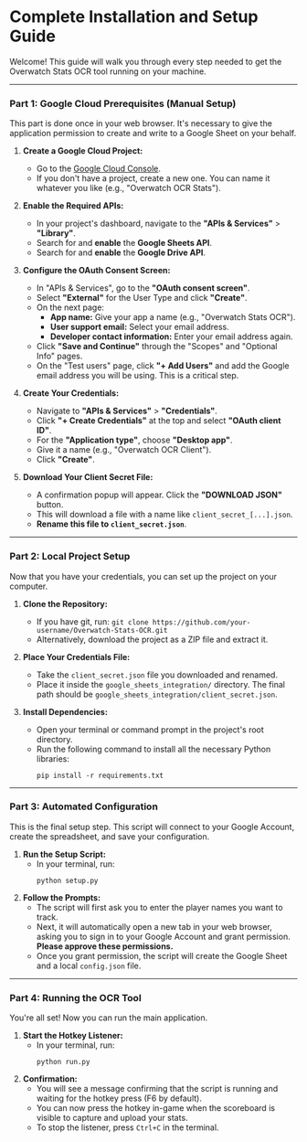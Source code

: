 # Complete Installation and Setup Guide

Welcome! This guide will walk you through every step needed to get the Overwatch Stats OCR tool running on your machine.

---

### **Part 1: Google Cloud Prerequisites (Manual Setup)**

This part is done once in your web browser. It's necessary to give the application permission to create and write to a Google Sheet on your behalf.

1.  **Create a Google Cloud Project:**
    *   Go to the [Google Cloud Console](https://console.cloud.google.com/).
    *   If you don't have a project, create a new one. You can name it whatever you like (e.g., "Overwatch OCR Stats").

2.  **Enable the Required APIs:**
    *   In your project's dashboard, navigate to the **"APIs & Services"** > **"Library"**.
    *   Search for and **enable** the **Google Sheets API**.
    *   Search for and **enable** the **Google Drive API**.

3.  **Configure the OAuth Consent Screen:**
    *   In "APIs & Services", go to the **"OAuth consent screen"**.
    *   Select **"External"** for the User Type and click **"Create"**.
    *   On the next page:
        *   **App name:** Give your app a name (e.g., "Overwatch Stats OCR").
        *   **User support email:** Select your email address.
        *   **Developer contact information:** Enter your email address again.
    *   Click **"Save and Continue"** through the "Scopes" and "Optional Info" pages.
    *   On the "Test users" page, click **"+ Add Users"** and add the Google email address you will be using. This is a critical step.

4.  **Create Your Credentials:**
    *   Navigate to **"APIs & Services"** > **"Credentials"**.
    *   Click **"+ Create Credentials"** at the top and select **"OAuth client ID"**.
    *   For the **"Application type"**, choose **"Desktop app"**.
    *   Give it a name (e.g., "Overwatch OCR Client").
    *   Click **"Create"**.

5.  **Download Your Client Secret File:**
    *   A confirmation popup will appear. Click the **"DOWNLOAD JSON"** button.
    *   This will download a file with a name like `client_secret_[...].json`.
    *   **Rename this file to `client_secret.json`**.

---

### **Part 2: Local Project Setup**

Now that you have your credentials, you can set up the project on your computer.

1.  **Clone the Repository:**
    *   If you have git, run: `git clone https://github.com/your-username/Overwatch-Stats-OCR.git`
    *   Alternatively, download the project as a ZIP file and extract it.

2.  **Place Your Credentials File:**
    *   Take the `client_secret.json` file you downloaded and renamed.
    *   Place it inside the `google_sheets_integration/` directory. The final path should be `google_sheets_integration/client_secret.json`.

3.  **Install Dependencies:**
    *   Open your terminal or command prompt in the project's root directory.
    *   Run the following command to install all the necessary Python libraries:
        ```
        pip install -r requirements.txt
        ```

---

### **Part 3: Automated Configuration**

This is the final setup step. This script will connect to your Google Account, create the spreadsheet, and save your configuration.

1.  **Run the Setup Script:**
    *   In your terminal, run:
        ```
        python setup.py
        ```
2.  **Follow the Prompts:**
    *   The script will first ask you to enter the player names you want to track.
    *   Next, it will automatically open a new tab in your web browser, asking you to sign in to your Google Account and grant permission. **Please approve these permissions.**
    *   Once you grant permission, the script will create the Google Sheet and a local `config.json` file.

---

### **Part 4: Running the OCR Tool**

You're all set! Now you can run the main application.

1.  **Start the Hotkey Listener:**
    *   In your terminal, run:
        ```
        python run.py
        ```
2.  **Confirmation:**
    *   You will see a message confirming that the script is running and waiting for the hotkey press (F6 by default).
    *   You can now press the hotkey in-game when the scoreboard is visible to capture and upload your stats.
    *   To stop the listener, press `Ctrl+C` in the terminal.
